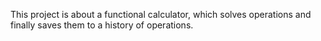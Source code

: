 This project is about a functional calculator, which solves operations and finally saves them to a history of operations.

